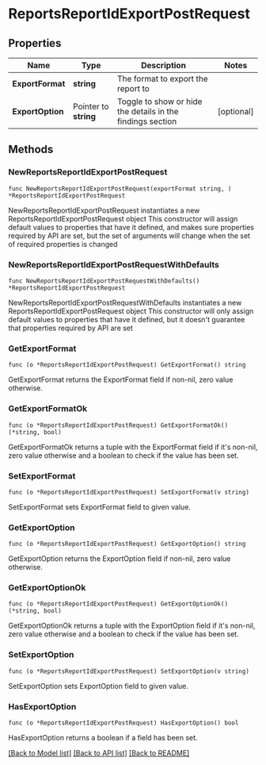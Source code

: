# ReportsReportIdExportPostRequest

## Properties

Name | Type | Description | Notes
------------ | ------------- | ------------- | -------------
**ExportFormat** | **string** | The format to export the report to | 
**ExportOption** | Pointer to **string** | Toggle to show or hide the details in the findings section | [optional] 

## Methods

### NewReportsReportIdExportPostRequest

`func NewReportsReportIdExportPostRequest(exportFormat string, ) *ReportsReportIdExportPostRequest`

NewReportsReportIdExportPostRequest instantiates a new ReportsReportIdExportPostRequest object
This constructor will assign default values to properties that have it defined,
and makes sure properties required by API are set, but the set of arguments
will change when the set of required properties is changed

### NewReportsReportIdExportPostRequestWithDefaults

`func NewReportsReportIdExportPostRequestWithDefaults() *ReportsReportIdExportPostRequest`

NewReportsReportIdExportPostRequestWithDefaults instantiates a new ReportsReportIdExportPostRequest object
This constructor will only assign default values to properties that have it defined,
but it doesn't guarantee that properties required by API are set

### GetExportFormat

`func (o *ReportsReportIdExportPostRequest) GetExportFormat() string`

GetExportFormat returns the ExportFormat field if non-nil, zero value otherwise.

### GetExportFormatOk

`func (o *ReportsReportIdExportPostRequest) GetExportFormatOk() (*string, bool)`

GetExportFormatOk returns a tuple with the ExportFormat field if it's non-nil, zero value otherwise
and a boolean to check if the value has been set.

### SetExportFormat

`func (o *ReportsReportIdExportPostRequest) SetExportFormat(v string)`

SetExportFormat sets ExportFormat field to given value.


### GetExportOption

`func (o *ReportsReportIdExportPostRequest) GetExportOption() string`

GetExportOption returns the ExportOption field if non-nil, zero value otherwise.

### GetExportOptionOk

`func (o *ReportsReportIdExportPostRequest) GetExportOptionOk() (*string, bool)`

GetExportOptionOk returns a tuple with the ExportOption field if it's non-nil, zero value otherwise
and a boolean to check if the value has been set.

### SetExportOption

`func (o *ReportsReportIdExportPostRequest) SetExportOption(v string)`

SetExportOption sets ExportOption field to given value.

### HasExportOption

`func (o *ReportsReportIdExportPostRequest) HasExportOption() bool`

HasExportOption returns a boolean if a field has been set.


[[Back to Model list]](../README.md#documentation-for-models) [[Back to API list]](../README.md#documentation-for-api-endpoints) [[Back to README]](../README.md)



